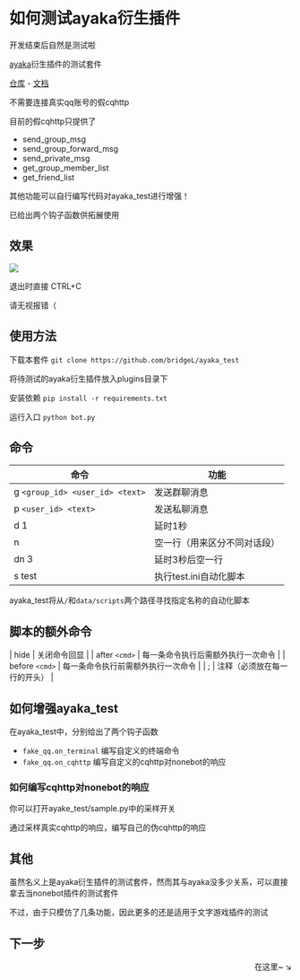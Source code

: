 # 如何测试ayaka衍生插件

开发结束后自然是测试啦

[ayaka](https://github.com/bridgeL/nonebot-plugin-ayaka)衍生插件的测试套件

[仓库](https://github.com/bridgeL/ayaka_test) - 
[文档](https://bridgel.github.io/ayaka_doc/test/)

不需要连接真实qq账号的假cqhttp

目前的假cqhttp只提供了

- send_group_msg
- send_group_forward_msg
- send_private_msg
- get_group_member_list
- get_friend_list

其他功能可以自行编写代码对ayaka_test进行增强！

已给出两个钩子函数供拓展使用

## 效果

<img src="../5.gif">

退出时直接 CTRL+C

请无视报错（


## 使用方法

下载本套件 `git clone https://github.com/bridgeL/ayaka_test`

将待测试的ayaka衍生插件放入plugins目录下

安装依赖 `pip install -r requirements.txt`

运行入口 `python bot.py`

## 命令

| 命令                            | 功能                         |
| ------------------------------- | ---------------------------- |
| g `<group_id> <user_id> <text>` | 发送群聊消息                 |
| p `<user_id> <text> `           | 发送私聊消息                 |
| d 1                             | 延时1秒                      |
| n                               | 空一行（用来区分不同对话段） |
| dn 3                            | 延时3秒后空一行              |
| s test                          | 执行test.ini自动化脚本       |

ayaka_test将从`/`和`data/scripts`两个路径寻找指定名称的自动化脚本

## 脚本的额外命令
| hide                            | 关闭命令回显                    |
| after `<cmd>`                   | 每一条命令执行后需额外执行一次命令 |
| before `<cmd>`                  | 每一条命令执行前需额外执行一次命令 |
| ;                               | 注释（必须放在每一行的开头）     |


## 如何增强ayaka_test

在ayaka_test中，分别给出了两个钩子函数

- `fake_qq.on_terminal` 编写自定义的终端命令
- `fake_qq.on_cqhttp` 编写自定义的cqhttp对nonebot的响应

### 如何编写cqhttp对nonebot的响应

你可以打开ayake_test/sample.py中的采样开关

通过采样真实cqhttp的响应，编写自己的伪cqhttp的响应


## 其他

虽然名义上是ayaka衍生插件的测试套件，然而其与ayaka没多少关系，可以直接拿去当nonebot插件的测试套件

不过，由于只模仿了几条功能，因此更多的还是适用于文字游戏插件的测试




## 下一步

<div align="right">
    在这里~ ↘
</div>


